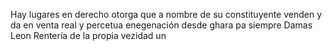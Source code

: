 Hay lugares en derecho otorga que a nombre de su constituyente venden y da en venta real y percetua enegenación desde ghara pa siempre Damas Leon Rentería de la propia vezidad un
